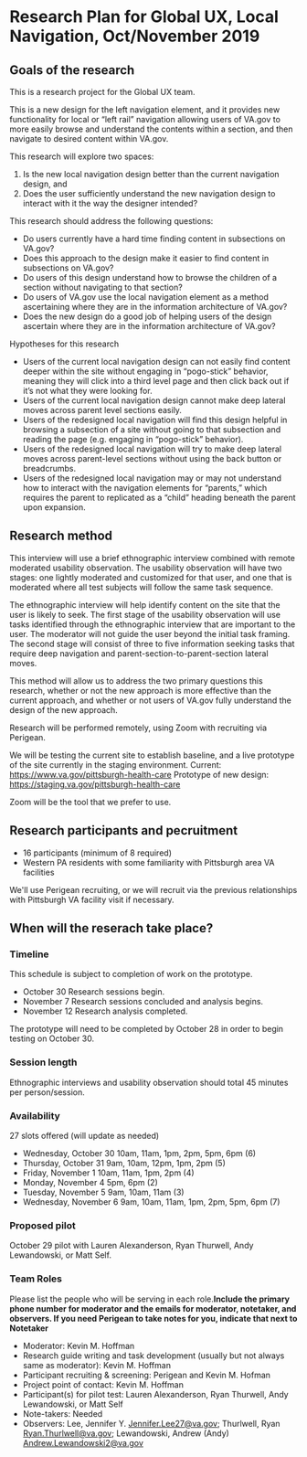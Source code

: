 # Research Plan for Global UX, Local Navigation, Oct/November 2019
## Goals of the research

This is a research project for the Global UX team. 

This is a new design for the left navigation element, and it provides new functionality for local or “left rail” navigation allowing users of VA.gov to more easily browse and understand the contents within a section, and then navigate to desired content within VA.gov. 

This research will explore two spaces: 
1. Is the new local navigation design better than the current navigation design, and 
2. Does the user sufficiently understand the new navigation design to interact with it the way the designer intended? 

This research should address the following questions:
* Do users currently have a hard time finding content in subsections on VA.gov? 
* Does this approach to the design make it easier to find content in subsections on VA.gov? 
* Do users of this design understand how to browse the children of a section without navigating to that section? 
* Do users of VA.gov use the local navigation element as a method ascertaining where they are in the information architecture of VA.gov? 
* Does the new design do a good job of helping users of the design ascertain where they are in the information architecture of VA.gov? 

Hypotheses for this research
* Users of the current local navigation design can not easily find content deeper within the site without engaging in “pogo-stick” behavior, meaning they will click into a third level page and then click back out if it’s not what they were looking for. 
* Users of the current local navigation design cannot make deep lateral moves across parent level sections easily. 
* Users of the redesigned local navigation will find this design helpful in browsing a subsection of a site without going to that subsection and reading the page (e.g. engaging in “pogo-stick” behavior).
* Users of the redesigned local navigation will try to make deep lateral moves across parent-level sections without using the back button or breadcrumbs.
* Users of the redesigned local navigation may or may not understand how to interact with the navigation elements for “parents,” which requires the parent to replicated as a “child” heading beneath the parent upon expansion. 

## Research method

This interview will use a brief ethnographic interview combined with remote moderated usability observation. The usability observation will have two stages: one lightly moderated and customized for that user, and one that is moderated where all test subjects will follow the same task sequence. 

The ethnographic interview will help identify content on the site that the user is likely to seek. The first stage of the usability observation will use tasks identified through the ethnographic interview that are important to the user.  The moderator will not guide the user beyond the initial task framing. The second stage will consist of three to five information seeking tasks that require deep navigation and parent-section-to-parent-section lateral moves. 

This method will allow us to address the two primary questions this research, whether or not the new approach is more effective than the current approach, and whether or not users of VA.gov fully understand the design of the new approach. 

Research will be performed remotely, using Zoom with recruiting via Perigean. 

We will be testing the current site to establish baseline, and a live prototype of the site currently in the staging environment. 
Current: https://www.va.gov/pittsburgh-health-care
Prototype of new design: https://staging.va.gov/pittsburgh-health-care

Zoom will be the tool that we prefer to use. 

## Research participants and pecruitment

* 16 participants (minimum of 8 required) 
* Western PA residents with some familiarity with Pittsburgh area VA facilities

We'll use Perigean recruiting, or we will recruit via the previous relationships with Pittsburgh VA facility visit if necessary. 

## When will the reserach take place? 

### Timeline
This schedule is subject to completion of work on the prototype. 
* October 30
Research sessions begin. 
* November 7 
Research sessions concluded and analysis begins.
* November 12
Research analysis completed. 

The prototype will need to be completed by October 28 in order to begin testing on October 30. 

### Session length
Ethnographic interviews and usability observation should total 45 minutes per person/session. 

### Availability
27 slots offered (will update as needed) 
* Wednesday, October 30
10am, 11am, 1pm, 2pm, 5pm, 6pm (6)
* Thursday, October 31
9am, 10am, 12pm, 1pm, 2pm (5)
* Friday, November 1
10am, 11am, 1pm, 2pm (4)
* Monday, November 4
5pm, 6pm (2)
* Tuesday, November 5
9am, 10am, 11am (3)
* Wednesday, November 6
9am, 10am, 11am, 1pm, 2pm, 5pm, 6pm (7)

### Proposed pilot
October 29 pilot with Lauren Alexanderson, Ryan Thurwell, Andy Lewandowski, or Matt Self. 

### Team Roles
Please list the people who will be serving in each role.**Include the primary phone number for moderator and the emails for moderator, notetaker, and observers. If you need Perigean to take notes for you, indicate that next to Notetaker**
* Moderator: Kevin M. Hoffman
* Research guide writing and task development (usually but not always same as moderator): Kevin M. Hoffman
* Participant recruiting & screening: Perigean and Kevin M. Hofman
* Project point of contact: Kevin M. Hoffman
* Participant(s) for pilot test: Lauren Alexanderson, Ryan Thurwell, Andy Lewandowski, or Matt Self 
* Note-takers: Needed
* Observers: Lee, Jennifer Y. <Jennifer.Lee27@va.gov>; Thurlwell, Ryan <Ryan.Thurlwell@va.gov>; Lewandowski, Andrew (Andy) <Andrew.Lewandowski2@va.gov>
